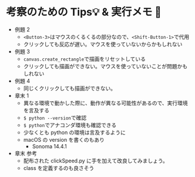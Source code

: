 # 考察のための Tips💡 & 実行メモ 📝

- 例題 2
  - `<Button-3>`はマウスのくるくるの部分なので、`<Shift-Button-1>`で代用
  - クリックしても反応が遅い。マウスを使っていないからかもしれない
- 例題 3
  - `canvas.create_rectangle`で描画をリセットしている
  - クリックしても描画ができない。マウスを使っていないことが問題かもしれない
- 例題 4
  - 同じくクリックしても描画ができない。
- 章末 1
  - 異なる環境で動かした際に、動作が異なる可能性があるので、実行環境を言及する
  - `$ python --version`で確認
  - `$ python`でアナコンダ環境も確認できる
  - 少なくとも python の環境は言及するように
  - macOS の version を書くのもあり
    - Sonoma 14.4.1
- 章末 参考
  - 配布された clickSpeed.py に手を加えて改良してみましょう。
  - class を定義するのも良さそう
